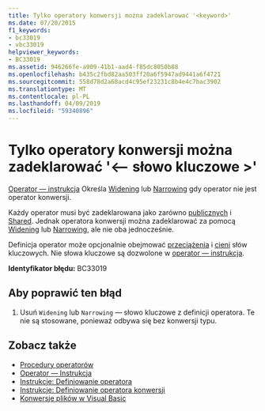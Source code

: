 ```yaml
---
title: Tylko operatory konwersji można zadeklarować '<keyword>'
ms.date: 07/20/2015
f1_keywords:
- bc33019
- vbc33019
helpviewer_keywords:
- BC33019
ms.assetid: 946266fe-a909-41b1-aad4-f85dc8050b88
ms.openlocfilehash: b435c2fbd82aa503ff20a6f5947ad9441a6f4721
ms.sourcegitcommit: 558d78d2a68acd4c95ef23231c8b4e4c7bac3902
ms.translationtype: MT
ms.contentlocale: pl-PL
ms.lasthandoff: 04/09/2019
ms.locfileid: "59340896"
---
```

# <a name="only-conversion-operators-can-be-declared-keyword"></a>Tylko operatory konwersji można zadeklarować '\<— słowo kluczowe >'
[Operator — instrukcja](../../visual-basic/language-reference/statements/operator-statement.md) Określa [Widening](../../visual-basic/language-reference/modifiers/widening.md) lub [Narrowing](../../visual-basic/language-reference/modifiers/narrowing.md) gdy operator nie jest operator konwersji.  
  
 Każdy operator musi być zadeklarowana jako zarówno [publicznych](../../visual-basic/language-reference/modifiers/public.md) i [Shared](../../visual-basic/language-reference/modifiers/shared.md). Jednak operatora konwersji można zadeklarować za pomocą [Widening](../../visual-basic/language-reference/modifiers/widening.md) lub [Narrowing](../../visual-basic/language-reference/modifiers/narrowing.md), ale nie oba jednocześnie.  
  
 Definicja operator może opcjonalnie obejmować [przeciążenia](../../visual-basic/language-reference/modifiers/overloads.md) i [cieni](../../visual-basic/language-reference/modifiers/shadows.md) słów kluczowych. Nie słowa kluczowe są dozwolone w [operator — instrukcja](../../visual-basic/language-reference/statements/operator-statement.md).  
  
 **Identyfikator błędu:** BC33019  
  
## <a name="to-correct-this-error"></a>Aby poprawić ten błąd  
  
1. Usuń `Widening` lub `Narrowing` — słowo kluczowe z definicji operatora. Te nie są stosowane, ponieważ odbywa się bez konwersji typu.  
  
## <a name="see-also"></a>Zobacz także

- [Procedury operatorów](../../visual-basic/programming-guide/language-features/procedures/operator-procedures.md)
- [Operator — Instrukcja](../../visual-basic/language-reference/statements/operator-statement.md)
- [Instrukcje: Definiowanie operatora](../../visual-basic/programming-guide/language-features/procedures/how-to-define-an-operator.md)
- [Instrukcje: Definiowanie operatora konwersji](../../visual-basic/programming-guide/language-features/procedures/how-to-define-a-conversion-operator.md)
- [Konwersje plików w Visual Basic](../../visual-basic/programming-guide/language-features/data-types/type-conversions.md)
